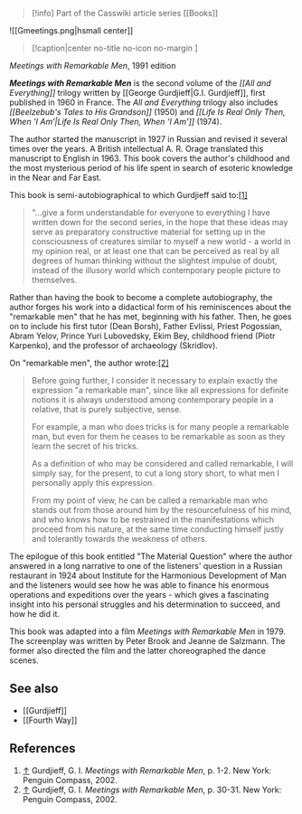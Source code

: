 > [!info] Part of the Casswiki article series [[Books]]

![[Gmeetings.png|hsmall center]]
> [!caption|center no-title no-icon no-margin ]
> 
_Meetings with Remarkable Men_, 1991 edition

_**Meetings with Remarkable Men**_ is the second volume of the _[[All and Everything]]_ trilogy written by [[George Gurdjieff|G.I. Gurdjieff]], first published in 1960 in France. The _All and Everything_ trilogy also includes _[[Beelzebub's Tales to His Grandson]]_ (1950) and _[[Life Is Real Only Then, When ’I Am’|Life Is Real Only Then, When 'I Am']]_ (1974).

The author started the manuscript in 1927 in Russian and revised it several times over the years. A British intellectual A. R. Orage translated this manuscript to English in 1963. This book covers the author's childhood and the most mysterious period of his life spent in search of esoteric knowledge in the Near and Far East.

This book is semi-autobiographical to which Gurdjieff said to:[\[1\]](#cite_note-1)

> "...give a form understandable for everyone to everything I have written down for the second series, in the hope that these ideas may serve as preparatory constructive material for setting up in the consciousness of creatures similar to myself a new world - a world in my opinion real, or at least one that can be perceived as real by all degrees of human thinking without the slightest impulse of doubt, instead of the illusory world which contemporary people picture to themselves.

Rather than having the book to become a complete autobiography, the author forges his work into a didactical form of his reminiscences about the "remarkable men" that he has met, beginning with his father. Then, he goes on to include his first tutor (Dean Borsh), Father Evlissi, Priest Pogossian, Abram Yelov, Prince Yuri Lubovedsky, Ekim Bey, childhood friend (Piotr Karpenko), and the professor of archaeology (Skridlov).

On "remarkable men", the author wrote:[\[2\]](#cite_note-2)

> Before going further, I consider it necessary to explain exactly the expression "a remarkable man", since like all expressions for definite notions it is always understood among contemporary people in a relative, that is purely subjective, sense.
> 
> For example, a man who does tricks is for many people a remarkable man, but even for them he ceases to be remarkable as soon as they learn the secret of his tricks.
> 
> As a definition of who may be considered and called remarkable, I will simply say, for the present, to cut a long story short, to what men I personally apply this expression.
> 
> From my point of view, he can be called a remarkable man who stands out from those around him by the resourcefulness of his mind, and who knows how to be restrained in the manifestations which proceed from his nature, at the same time conducting himself justly and tolerantly towards the weakness of others.

The epilogue of this book entitled "The Material Question" where the author answered in a long narrative to one of the listeners' question in a Russian restaurant in 1924 about Institute for the Harmonious Development of Man and the listeners would see how he was able to finance his enormous operations and expeditions over the years - which gives a fascinating insight into his personal struggles and his determination to succeed, and how he did it.

This book was adapted into a film _Meetings with Remarkable Men_ in 1979. The screenplay was written by Peter Brook and Jeanne de Salzmann. The former also directed the film and the latter choreographed the dance scenes.

See also
--------

*   [[Gurdjieff]]
*   [[Fourth Way]]

References
----------

1.  [↑](#cite_ref-1) Gurdjieff, G. I. _Meetings with Remarkable Men_, p. 1-2. New York: Penguin Compass, 2002.
2.  [↑](#cite_ref-2) Gurdjieff, G. I. _Meetings with Remarkable Men_, p. 30-31. New York: Penguin Compass, 2002.